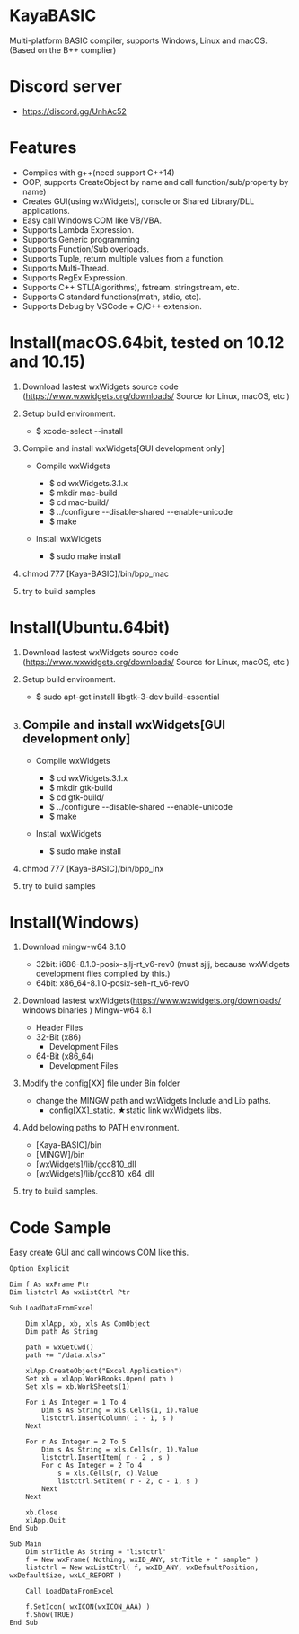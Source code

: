 # KayaBASIC
Multi-platform BASIC compiler, supports Windows, Linux and macOS.(Based on the B++ complier)

# Discord server
 - https://discord.gg/UnhAc52


# Features
 - Compiles with g++(need support C++14)
 - OOP, supports CreateObject by name and call function/sub/property by name)
 - Creates GUI(using wxWidgets), console or Shared Library/DLL applications.
 - Easy call Windows COM like VB/VBA.
 - Supports Lambda Expression.
 - Supports Generic programming
 - Supports Function/Sub overloads.
 - Supports Tuple, return multiple values from a function.
 - Supports Multi-Thread.
 - Supports RegEx Expression.
 - Supports C++ STL(Algorithms), fstream. stringstream, etc.
 - Supports C standard functions(math, stdio, etc).
 - Supports Debug by VSCode + C/C++ extension.

 
# Install(macOS.64bit, tested on 10.12 and 10.15)
 1. Download lastest wxWidgets source code (https://www.wxwidgets.org/downloads/  Source for Linux, macOS, etc )
 2. Setup build environment.
    - $ xcode-select --install
 3. Compile and install wxWidgets[GUI development only]
    - Compile wxWidgets
    
	  - $ cd wxWidgets.3.1.x
	  - $ mkdir mac-build
	  - $ cd mac-build/ 
	  - $ ../configure --disable-shared --enable-unicode 
	  - $ make
	  
    - Install wxWidgets
         - $ sudo make install
	 
  4. chmod 777 [Kaya-BASIC]/bin/bpp_mac
  
  5. try to build samples
 
# Install(Ubuntu.64bit)
 1. Download lastest wxWidgets source code (https://www.wxwidgets.org/downloads/  Source for Linux, macOS, etc )
 2. Setup build environment.
     - $ sudo apt-get install libgtk-3-dev build-essential
 3. Compile and install wxWidgets[GUI development only]
    - 
    - Compile wxWidgets
    
	  - $ cd wxWidgets.3.1.x
	  - $ mkdir gtk-build
	  - $ cd gtk-build/ 
	  - $ ../configure --disable-shared --enable-unicode 
	  - $ make
    - Install wxWidgets
         - $ sudo make install
	 
  4. chmod 777 [Kaya-BASIC]/bin/bpp_lnx
  
  5. try to build samples

# Install(Windows)
 1. Download mingw-w64 8.1.0
    - 32bit: i686-8.1.0-posix-sjlj-rt_v6-rev0  (must sjlj, because wxWidgets development files complied by this.)
    - 64bit: x86_64-8.1.0-posix-seh-rt_v6-rev0 
 2. Download lastest wxWidgets(https://www.wxwidgets.org/downloads/  windows binaries ) Mingw-w64 8.1
     -  Header Files
     - 32-Bit (x86)
         - Development Files
     - 64-Bit (x86_64)
         - Development Files
  3. Modify the config[XX] file under Bin folder
     - change the MINGW path and wxWidgets Include and Lib paths.
        - config[XX]_static. ★static link wxWidgets libs.
  4. Add belowing paths to PATH environment.
     - [Kaya-BASIC]/bin
     - [MINGW]/bin 
     - [wxWidgets]/lib/gcc810_dll
     - [wxWidgets]/lib/gcc810_x64_dll 
  
  5. try to build samples.

# Code Sample 
 Easy create GUI and call windows COM like this.
```
Option Explicit

Dim f As wxFrame Ptr
Dim listctrl As wxListCtrl Ptr

Sub LoadDataFromExcel
	
	Dim xlApp, xb, xls As ComObject
	Dim path As String
	
	path = wxGetCwd()
	path += "/data.xlsx"
	
	xlApp.CreateObject("Excel.Application")
	Set xb = xlApp.WorkBooks.Open( path )
	Set xls = xb.WorkSheets(1)
	
	For i As Integer = 1 To 4
		Dim s As String = xls.Cells(1, i).Value
		listctrl.InsertColumn( i - 1, s )
	Next
	
	For r As Integer = 2 To 5
		Dim s As String = xls.Cells(r, 1).Value
		listctrl.InsertItem( r - 2 , s )
		For c As Integer = 2 To 4
			s = xls.Cells(r, c).Value
			listctrl.SetItem( r - 2, c - 1, s )
		Next
	Next
	
	xb.Close
	xlApp.Quit
End Sub

Sub Main
	Dim strTitle As String = "listctrl"
	f = New wxFrame( Nothing, wxID_ANY, strTitle + " sample" )
	listctrl = New wxListCtrl( f, wxID_ANY, wxDefaultPosition, wxDefaultSize, wxLC_REPORT )
	
	Call LoadDataFromExcel
	
	f.SetIcon( wxICON(wxICON_AAA) )
	f.Show(TRUE)
End Sub
```

